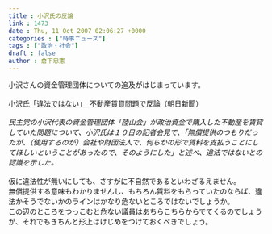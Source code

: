 ```yaml
---
title : 小沢氏の反論
link : 1473
date : Thu, 11 Oct 2007 02:06:27 +0000
categories : ["時事ニュース"]
tags : ["政治・社会"]
draft : false
author : 倉下忠憲
---
```


小沢さんの資金管理団体についての追及がはじまっています。<BR><BR><A HREF="http://www.asahi.com/politics/update/1010/TKY200710100369.html" TARGET="_blank">小沢氏「違法ではない」　不動産賃貸問題で反論</A>（朝日新聞）<BR><BR><I>民主党の小沢代表の資金管理団体「陸山会」が政治資金で購入した不動産を賃貸していた問題について、小沢氏は１０日の記者会見で、「無償提供のつもりだったが、（使用するのが）会社や財団法人で、何らかの形で賃料を支払うことにしてほしいということがあったので、そのようにした」と述べ、違法ではないとの認識を示した。</I><BR><BR>仮に違法性が無いにしても、さすがに不自然であるといわざるえません。<BR>無償提供する意味もわかりませんし、もちろん賃料をもらっていたのならば、違法かそうでないかのラインはかなり危ないところではないでしょうか。<BR>この辺のところをつっこむと危ない議員はあちらこちらからでてくるのでしょうが、それでもきちんと形上はけじめをつけておくべきでしょう。<BR><BR><br><br>
